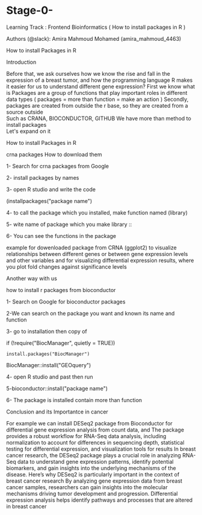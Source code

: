 # Stage-0-
 Learning Track : Frontend Bioinformatics    ( How to install packages in R )

Authors (@slack): Amira Mahmoud Mohamed (amira_mahmoud_4463)
  
How to install Packages in R

Introduction 

Before that, we ask ourselves how we know the rise and fall in the expression of a breast tumor, and how the programming language R makes it easier for us to understand different gene expression?
First we know what is
 Packages are a group of functions that play important roles in different data types
( packages \= more than function \= make an action )
Secondly, packages are created from outside the r base, so they are created from a source outside   
Such as CRANA, BIOCONDUCTOR, GITHUB We have more than method to install packages  
Let's expand on it



How to install Packages in R 

 crna packages How to download them

1- Search for crna packages from Google

2- install packages by names

3- open R studio and write the code

(installpackages("package name")

4- to call the package which you installed, make function named (library)

5- wite name of package which you make library ::

6- You can see the functions in the package

example for dowenloaded package from CRNA (ggplot2) to visualize relationships between different genes or between gene expression levels and other variables and for visualizing differential expression results, where you plot fold changes against significance levels

Another way with us

how to install r packages from bioconductor

1- Search on Google for bioconductor packages

2-We can search on the package you want and known its name and function

3- go to installation then copy of

 if (\!require("BiocManager", quietly \= TRUE))

    install.packages("BiocManager")

BiocManager::install("GEOquery")

 
4- open R studio and past then run

5-bioconductor::install("package name")

6- The package is installed contain more than function


 
Conclusion and its Importantce in cancer

For example we can install DESeq2 package from Bioconductor for differential gene expression analysis from count data, and
The package provides a robust workflow for RNA-Seq data analysis, including normalization to account for differences in sequencing depth, statistical testing for differential expression, and visualization tools for results
In breast cancer research, the DESeq2 package plays a crucial role in analyzing RNA-Seq data to understand gene expression patterns, identify potential biomarkers, and gain insights into the underlying mechanisms of the disease. Here’s why DESeq2 is particularly important in the context of breast cancer research
By analyzing gene expression data from breast cancer samples, researchers can gain insights into the molecular mechanisms driving tumor development and progression. Differential expression analysis helps identify pathways and processes that are altered in breast cancer

 

 

 

